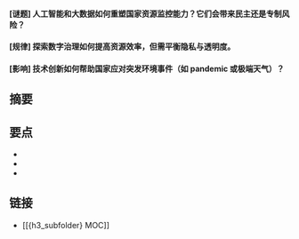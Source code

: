 #### [谜题] 人工智能和大数据如何重塑国家资源监控能力？它们会带来民主还是专制风险？


#### [规律] 探索数字治理如何提高资源效率，但需平衡隐私与透明度。


#### [影响] 技术创新如何帮助国家应对突发环境事件（如 pandemic 或极端天气）？


## 摘要


## 要点

- 
- 
- 

## 链接

- [[{h3_subfolder} MOC]]
